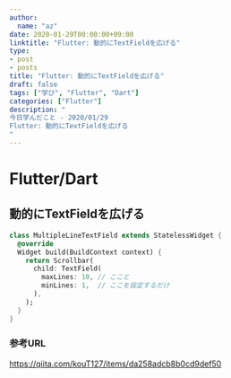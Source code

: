 ```yaml
---
author:
  name: "az"
date: 2020-01-29T00:00:00+09:00
linktitle: "Flutter: 動的にTextFieldを広げる"
type:
- post 
- posts
title: "Flutter: 動的にTextFieldを広げる"
draft: false
tags: ["学び", "Flutter", "Dart"]
categories: ["Flutter"]
description: "
今日学んだこと - 2020/01/29
Flutter: 動的にTextFieldを広げる
"
---
```


# Flutter/Dart

## 動的にTextFieldを広げる
```Dart
class MultipleLineTextField extends StatelessWidget {
  @override
  Widget build(BuildContext context) {
    return Scrollbar(
      child: TextField(
        maxLines: 10, // ここと
        minLines: 1,  // ここを設定するだけ
      ),
    );
  }
}
```

### 参考URL
https://qiita.com/kouT127/items/da258adcb8b0cd9def50